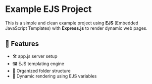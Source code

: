 # Example EJS Project

This is a simple and clean example project using **EJS** (Embedded JavaScript Templates) with **Express.js** to render dynamic web pages.

## 🧠 Features

- 🛠️ app.js server setup
- 🖼️ EJS templating engine
- 📁 Organized folder structure
- 🔄 Dynamic rendering using EJS variables
